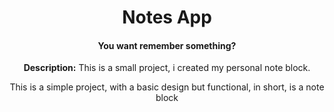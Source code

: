 <div align="center">
  <h1>Notes App</h1>
  <h4>You want remember something?</h4>
  <p><b>Description:</b> This is a small project, i created my personal note block.<br/>
  <p>This is a simple project, with a basic design but functional, in short, is a note block</p>
  
  
</div>

